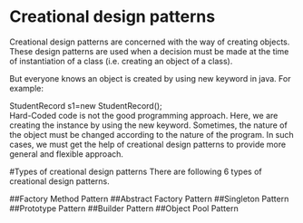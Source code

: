 # Creational design patterns
Creational design patterns are concerned with the way of creating objects. These design patterns are used when a decision must be made at the time of instantiation of a class (i.e. creating an object of a class).

But everyone knows an object is created by using new keyword in java. For example:

StudentRecord s1=new StudentRecord();  
Hard-Coded code is not the good programming approach. Here, we are creating the instance by using the new keyword. Sometimes, the nature of the object must be changed according to the nature of the program. In such cases, we must get the help of creational design patterns to provide more general and flexible approach.

#Types of creational design patterns
There are following 6 types of creational design patterns.

##Factory Method Pattern
##Abstract Factory Pattern
##Singleton Pattern
##Prototype Pattern
##Builder Pattern
##Object Pool Pattern